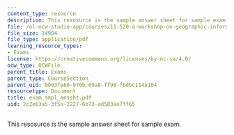 ```yaml
---
content_type: resource
description: This resosurce is the sample answer sheet for sample exam.
file: /ol-ocw-studio-app/courses/11-520-a-workshop-on-geographic-information-systems-fall-2005/2c2e63a53f5a22276b73ad583aa7ff65_exam_smpl_anssht.pdf
file_size: 14904
file_type: application/pdf
learning_resource_types:
- Exams
license: https://creativecommons.org/licenses/by-nc-sa/4.0/
ocw_type: OCWFile
parent_title: Exams
parent_type: CourseSection
parent_uid: 0003fe60-976b-69a8-ff98-fbdbc114e104
resourcetype: Document
title: exam_smpl_anssht.pdf
uid: 2c2e63a5-3f5a-2227-6b73-ad583aa7ff65
---
```

This resosurce is the sample answer sheet for sample exam.